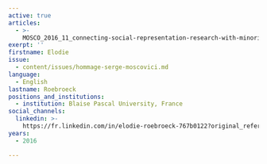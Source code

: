 ```yaml
---
active: true
articles:
  - >-
    MOSCO_2016_11_connecting-social-representation-research-with-minority-influence
exerpt: ''
firstname: Elodie
issue:
  - content/issues/hommage-serge-moscovici.md
language:
  - English
lastname: Roebroeck
positions_and_institutions:
  - institution: Blaise Pascal University, France
social_channels:
  linkedin: >-
    https://fr.linkedin.com/in/elodie-roebroeck-767b0122?original_referer=https%3A%2F%2Fwww.google.com%2F
years:
  - 2016

---
```

